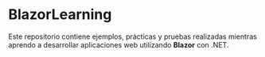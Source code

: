 # BlazorLearning
Este repositorio contiene ejemplos, prácticas y pruebas realizadas mientras aprendo a desarrollar aplicaciones web utilizando **Blazor** con .NET.
